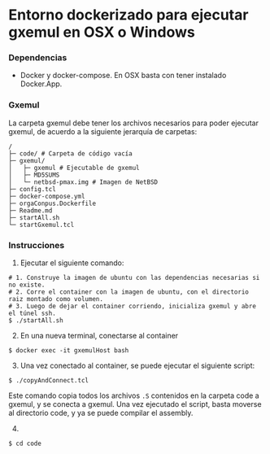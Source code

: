 # Entorno dockerizado para ejecutar gxemul en OSX o Windows

### Dependencias

- Docker y docker-compose. En OSX basta con tener instalado Docker.App.

### Gxemul

La carpeta gxemul debe tener los archivos necesarios para poder ejecutar gxemul, de acuerdo a la siguiente jerarquía de carpetas:

```
/
├─ code/ # Carpeta de código vacía
├─ gxemul/
│   ├─ gxemul # Ejecutable de gxemul   
│   ├─ MD5SUMS
│   └─ netbsd-pmax.img # Imagen de NetBSD
├─ config.tcl
├─ docker-compose.yml
├─ orgaConpus.Dockerfile
├─ Readme.md
├─ startAll.sh
└─ startGxemul.tcl

```

### Instrucciones

1. Ejecutar el siguiente comando:
```
# 1. Construye la imagen de ubuntu con las dependencias necesarias si no existe.
# 2. Corre el container con la imagen de ubuntu, con el directorio raiz montado como volumen.
# 3. Luego de dejar el container corriendo, inicializa gxemul y abre el túnel ssh.
$ ./startAll.sh
```

2. En una nueva terminal, conectarse al container

```
$ docker exec -it gxemulHost bash
```

3. Una vez conectado al container, se puede ejecutar el siguiente script:

```
$ ./copyAndConnect.tcl
```

Este comando copia todos los archivos `.S` contenidos en la carpeta code a gxemul, y se conecta a gxemul.
Una vez ejecutado el script, basta moverse al directorio code, y ya se puede compilar el assembly.

4.
```
$ cd code
```
